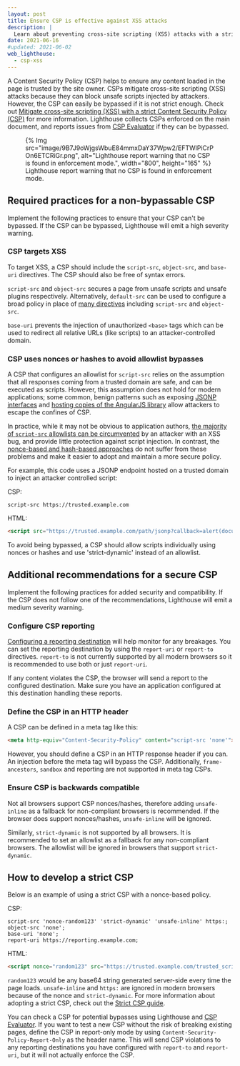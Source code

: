 ```yaml
---
layout: post
title: Ensure CSP is effective against XSS attacks
description: |
  Learn about preventing cross-site scripting (XSS) attacks with a strict Content Security Policy (CSP).
date: 2021-06-16
#updated: 2021-06-02
web_lighthouse:
  - csp-xss
---
```


A Content Security Policy (CSP) helps to ensure any content loaded in the page is trusted by the site owner. CSPs mitigate cross-site scripting (XSS) attacks because they can block unsafe scripts injected by attackers. However, the CSP can easily be bypassed if it is not strict enough.  Check out [Mitigate cross-site scripting (XSS) with a strict Content Security Policy (CSP)](/strict-csp/) for more information. Lighthouse collects CSPs enforced on the main document, and reports issues from [CSP Evaluator](https://csp-evaluator.withgoogle.com/) if they can be bypassed.

<figure>
{% Img src="image/9B7J9oWjgsWbuE84mmxDaY37Wpw2/EFTWlPiCrPOn6ETCRiGr.png",
alt="Lighthouse report warning that no CSP is found in enforcement mode.",
width="800", height="165" %}
<figcaption>Lighthouse report warning that no CSP is found in enforcement mode.</figcaption>
</figure>

## Required practices for a non-bypassable CSP

Implement the following practices to ensure that your CSP can't be bypassed. If the CSP can be bypassed, Lighthouse will emit a high severity warning.

### CSP targets XSS

To target XSS, a CSP should include the `script-src`, `object-src`, and `base-uri` directives. The CSP should also be free of syntax errors.

`script-src` and `object-src` secures a page from unsafe scripts and unsafe plugins respectively. Alternatively, `default-src` can be used to configure a broad policy in place of [many directives](https://developer.mozilla.org/docs/Web/HTTP/Headers/Content-Security-Policy/default-src) including `script-src` and `object-src`.

`base-uri` prevents the injection of unauthorized `<base>` tags which can be used to redirect all relative URLs (like scripts) to an attacker-controlled domain.

### CSP uses nonces or hashes to avoid allowlist bypasses

A CSP that configures an allowlist for `script-src` relies on the assumption that all responses coming from a trusted domain are safe, and can be executed as scripts. However, this assumption does not hold for modern applications; some common, benign patterns such as exposing [JSONP interfaces](https://lcamtuf.blogspot.ch/2011/08/subtle-deadly-problem-with-csp.html) and [hosting copies of the AngularJS library](https://github.com/cure53/XSSChallengeWiki/wiki/H5SC-Minichallenge-3:-%22Sh*t,-it's-CSP!%22) allow attackers to escape the confines of CSP.

In practice, while it may not be obvious to application authors, [the majority of `script-src` allowlists can be circumvented](https://research.google.com/pubs/pub45542.html) by an attacker with an XSS bug, and provide little protection against script injection. In contrast, the [nonce-based and hash-based approaches](/strict-csp/#what-is-a-strict-content-security-policy) do not suffer from these problems and make it easier to adopt and maintain a more secure policy.

For example, this code uses a JSONP endpoint hosted on a trusted domain to inject an attacker controlled script:

CSP:

```text
script-src https://trusted.example.com
```

HTML:

```html
<script src="https://trusted.example.com/path/jsonp?callback=alert(document.domain)//"></script>
```

To avoid being bypassed, a CSP should allow scripts individually using nonces or hashes and use 'strict-dynamic' instead of an allowlist.

## Additional recommendations for a secure CSP

Implement the following practices for added security and compatibility. If the CSP does not follow one of the recommendations, Lighthouse will emit a medium severity warning.

### Configure CSP reporting

[Configuring a reporting destination](/reporting-api/) will help monitor for any breakages. You can set the reporting destination by using the `report-uri` or `report-to` directives. `report-to` is not currently supported by all modern browsers so it is recommended to use both or just `report-uri`.

If any content violates the CSP, the browser will send a report to the configured destination. Make sure you have an application configured at this destination handling these reports.

### Define the CSP in an HTTP header

A CSP can be defined in a meta tag like this:

```html
<meta http-equiv="Content-Security-Policy" content="script-src 'none'">
```

However, you should define a CSP in an HTTP response header if you can. An injection before the meta tag will bypass the CSP. Additionally, `frame-ancestors`, `sandbox` and reporting are not supported in meta tag CSPs.

### Ensure CSP is backwards compatible

Not all browsers support CSP nonces/hashes, therefore adding `unsafe-inline` as a fallback for non-compliant browsers is recommended. If the browser does support nonces/hashes, `unsafe-inline` will be ignored.

Similarly, `strict-dynamic` is not supported by all browsers. It is recommended to set an allowlist as a fallback for any non-compliant browsers. The allowlist will be ignored in browsers that support `strict-dynamic`.

## How to develop a strict CSP

Below is an example of using a strict CSP with a nonce-based policy.

CSP:

```text
script-src 'nonce-random123' 'strict-dynamic' 'unsafe-inline' https:;
object-src 'none';
base-uri 'none';
report-uri https://reporting.example.com;
```

HTML:

```html
<script nonce="random123" src="https://trusted.example.com/trusted_script.js"></script>
```

`random123` would be any base64 string generated server-side every time the page loads. `unsafe-inline` and `https:` are ignored in modern browsers because of the nonce and `strict-dynamic`. For more information about adopting a strict CSP, check out the [Strict CSP guide](/strict-csp/#adopting-a-strict-csp).

You can check a CSP for potential bypasses using Lighthouse and [CSP Evaluator](https://csp-evaluator.withgoogle.com/). If you want to test a new CSP without the risk of breaking existing pages, define the CSP in report-only mode by using `Content-Security-Policy-Report-Only` as the header name. This will send CSP violations to any reporting destinations you have configured with `report-to` and `report-uri`, but it will not actually enforce the CSP.

